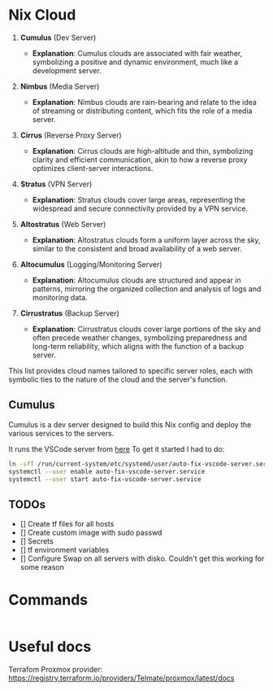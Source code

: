 # Nix Cloud

1. **Cumulus** (Dev Server)
   - **Explanation**: Cumulus clouds are associated with fair weather, symbolizing a positive and dynamic environment, much like a development server.

2. **Nimbus** (Media Server)
   - **Explanation**: Nimbus clouds are rain-bearing and relate to the idea of streaming or distributing content, which fits the role of a media server.

3. **Cirrus** (Reverse Proxy Server)
   - **Explanation**: Cirrus clouds are high-altitude and thin, symbolizing clarity and efficient communication, akin to how a reverse proxy optimizes client-server interactions.

4. **Stratus** (VPN Server)
   - **Explanation**: Stratus clouds cover large areas, representing the widespread and secure connectivity provided by a VPN service.

5. **Altostratus** (Web Server)
   - **Explanation**: Altostratus clouds form a uniform layer across the sky, similar to the consistent and broad availability of a web server.

6. **Altocumulus** (Logging/Monitoring Server)
   - **Explanation**: Altocumulus clouds are structured and appear in patterns, mirroring the organized collection and analysis of logs and monitoring data.

7. **Cirrustratus** (Backup Server)
   - **Explanation**: Cirrustratus clouds cover large portions of the sky and often precede weather changes, symbolizing preparedness and long-term reliability, which aligns with the function of a backup server. 

This list provides cloud names tailored to specific server roles, each with symbolic ties to the nature of the cloud and the server's function.


## Cumulus

Cumulus is a dev server designed to build this Nix config and deploy the various services to the servers.

It runs the VSCode server from [here](https://github.com/nix-community/nixos-vscode-server)
To get it started I had to do:
```bash
ln -sfT /run/current-system/etc/systemd/user/auto-fix-vscode-server.service ~/.config/systemd/user/auto-fix-vscode-server.service
systemctl --user enable auto-fix-vscode-server.service
systemctl --user start auto-fix-vscode-server.service
```

## TODOs

- [] Create tf files for all hosts
- [] Create custom image with sudo passwd
- [] Secrets
- [] tf environment variables
- [] Configure Swap on all servers with disko. Couldn't get this working for some reason

# Commands
```bash

``` 

# Useful docs

Terrafom Proxmox provider:
https://registry.terraform.io/providers/Telmate/proxmox/latest/docs